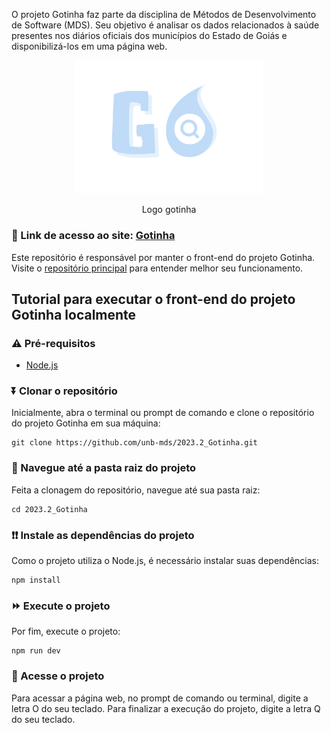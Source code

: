 O projeto Gotinha faz parte da disciplina de Métodos de Desenvolvimento de Software (MDS). Seu objetivo é analisar os dados relacionados à saúde presentes nos diários oficiais dos municípios do Estado de Goiás e disponibilizá-los em uma página web.

<p align="center">
<img src="Imagens/Logo_Gotinha.png" alt="Gotinha" width="300" style="display: block; margin: 0 auto;">
<br>Logo gotinha</br>
</p>

### 🔗 Link de acesso ao site: [Gotinha](https://unb-mds.github.io/2023.2_Gotinha/)

Este repositório é responsável por manter o front-end do projeto Gotinha. Visite o [repositório principal](https://github.com/unb-mds/2023-2-Squad09-Gotinha) para entender melhor seu funcionamento.

## Tutorial para executar o front-end do projeto Gotinha localmente

### ⚠️ Pré-requisitos

- [Node.js](https://nodejs.org/en/download/)

### ⏬ Clonar o repositório
Inicialmente, abra o terminal ou prompt de comando e clone o repositório do projeto Gotinha em sua máquina:
```
git clone https://github.com/unb-mds/2023.2_Gotinha.git
```

### 🚢 Navegue até a pasta raiz do projeto
Feita a clonagem do repositório, navegue até sua pasta raiz:
```
cd 2023.2_Gotinha
```

### ❗❗ Instale as dependências do projeto
Como o projeto utiliza o Node.js, é necessário instalar suas dependências:
```
npm install
```

### ⏩ Execute o projeto
Por fim, execute o projeto:
```
npm run dev
```

### 🌟 Acesse o projeto
Para acessar a página web, no prompt de comando ou terminal, digite a letra O do seu teclado. Para finalizar a execução do projeto, digite a letra Q do seu teclado.
